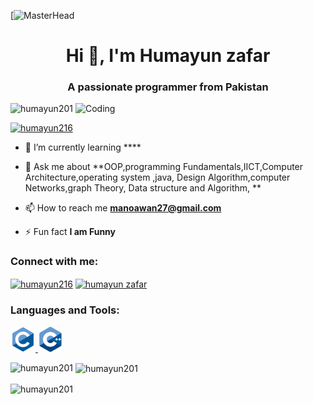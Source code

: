 [![MasterHead](https://1.bp.blogspot.com/-7A4WynwLsMw/XbBpCXG8fHI/AAAAAAAAMt4/uOa1bpLskYgrwGbllhSu2SDj_Mig8SXJQCLcBGAsYHQ/s1600/2000_600px.gif)
<h1 align="center">Hi 👋, I'm Humayun zafar</h1>
<h3 align="center">A passionate programmer from Pakistan</h3>
<img align="right" alt="Coding" width="400" src="https://cdn.dribbble.com/users/1162077/screenshots/3848914/programmer.gif">

<p align="left"> <img src="https://komarev.com/ghpvc/?username=Humayun201&label=Profile%20views&color=0e75b6&style=flat" alt="humayun201" /> </p>

<p align="left"> <a href="https://twitter.com/@Humayun21631929" target="blank"><img src="https://img.shields.io/twitter/follow/humayun216?logo=twitter&style=for-the-badge" alt="humayun216" /></a> </p>

- 🌱 I’m currently learning ****

- 💬 Ask me about **OOP,programming Fundamentals,IICT,Computer Architecture,operating system ,java, Design Algorithm,computer Networks,graph Theory, Data structure and Algorithm, **

- 📫 How to reach me **manoawan27@gmail.com**

- ⚡ Fun fact **I am Funny**

<h3 align="left">Connect with me:</h3>
<p align="left">
<a href="https://twitter.com/humayun216" target="blank"><img align="center" src="https://raw.githubusercontent.com/rahuldkjain/github-profile-readme-generator/master/src/images/icons/Social/twitter.svg" alt="humayun216" height="30" width="40" /></a>
<a href="https://linkedin.com/in/humayun zafar" target="blank"><img align="center" src="https://raw.githubusercontent.com/rahuldkjain/github-profile-readme-generator/master/src/images/icons/Social/linked-in-alt.svg" alt="humayun zafar" height="30" width="40" /></a>
</p>

<h3 align="left">Languages and Tools:</h3>
<p align="left"> <a href="https://www.cprogramming.com/" target="_blank" rel="noreferrer"> <img src="https://raw.githubusercontent.com/devicons/devicon/master/icons/c/c-original.svg" alt="c" width="40" height="40"/> </a> <a href="https://www.w3schools.com/cpp/" target="_blank" rel="noreferrer"> <img src="https://raw.githubusercontent.com/devicons/devicon/master/icons/cplusplus/cplusplus-original.svg" alt="cplusplus" width="40" height="40"/> </a> </p>

<p><img align="left" src="https://github-readme-stats.vercel.app/api/top-langs?username=humayun201&show_icons=true&locale=en&layout=compact" alt="humayun201" /></p>

<p>&nbsp;<img align="center" src="https://github-readme-stats.vercel.app/api?username=humayun201&show_icons=true&locale=en" alt="humayun201" /></p>

<p><img align="center" src="https://github-readme-streak-stats.herokuapp.com/?user=humayun201&" alt="humayun201" /></p>
